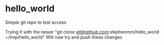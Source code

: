 hello_world
===========

Simple git repo to test access

Trying it with the newer "git clone git@github.com:stephenmm/hello_world ~/tmp/hello_world"
  Will now try and push these changes
